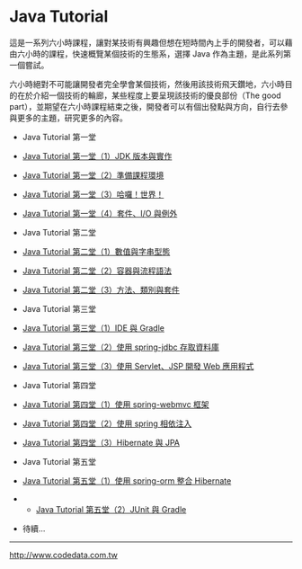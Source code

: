 Java Tutorial
=============

這是一系列六小時課程，讓對某技術有興趣但想在短時間內上手的開發者，可以藉由六小時的課程，快速概覽某個技術的生態系，選擇 Java 作為主題，是此系列第一個嘗試。

六小時絕對不可能讓開發者完全學會某個技術，然後用該技術飛天鑽地，六小時目的在於介紹一個技術的輪廊，某些程度上要呈現該技術的優良部份（The good part），並期望在六小時課程結束之後，開發者可以有個出發點與方向，自行去參與更多的主題，研究更多的內容。

- Java Tutorial 第一堂
 - [Java Tutorial 第一堂（1）JDK 版本與實作](http://www.codedata.com.tw/java/java-tutorial-the-1st-class-1-jdk-versions-and-implementations/)
 - [Java Tutorial 第一堂（2）準備課程環境](http://www.codedata.com.tw/java/java-tutorial-the-1st-class-2-preparing-course-environment)
 - [Java Tutorial 第一堂（3）哈囉！世界！](http://www.codedata.com.tw/java/java-tutorial-the-1st-class-3-hello-world/)
 - [Java Tutorial 第一堂（4）套件、I/O 與例外](http://www.codedata.com.tw/java/java-tutorial-the-1st-class-4-package-io-exception/)

- Java Tutorial 第二堂
 - [Java Tutorial 第二堂（1）數值與字串型態](http://www.codedata.com.tw/java/java-tutorial-the-2nd-class-1-numeric-types-and-string/)
 - [Java Tutorial 第二堂（2）容器與流程語法](http://www.codedata.com.tw/java/java-tutorial-the-2nd-class-2-container-flow/)
 - [Java Tutorial 第二堂（3）方法、類別與套件](http://www.codedata.com.tw/java/java-tutorial-the-2nd-class-3-method-class-package/)

- Java Tutorial 第三堂
 - [Java Tutorial 第三堂（1）IDE 與 Gradle](http://www.codedata.com.tw/java/java-tutorial-the-3rd-class-1-ide-gradle/)
 - [Java Tutorial 第三堂（2）使用 spring-jdbc 存取資料庫](http://www.codedata.com.tw/java/java-tutorial-the-3rd-class-2-spring-jdbc/)
 - [Java Tutorial 第三堂（3）使用 Servlet、JSP 開發 Web 應用程式](http://www.codedata.com.tw/java/java-tutorial-the-3rd-class-3-servlet-jsp/)

- Java Tutorial 第四堂
 - [Java Tutorial 第四堂（1）使用 spring-webmvc 框架](http://www.codedata.com.tw/java/java-tutorial-the-4th-class-1-spring-webmvc/)
 - [Java Tutorial 第四堂（2）使用 spring 相依注入](http://www.codedata.com.tw/java/java-tutorial-the-4th-class-2-spring-dependency-injection/)
 - [Java Tutorial 第四堂（3）Hibernate 與 JPA](http://www.codedata.com.tw/java/java-tutorial-the-4th-class-3-hibernate-jpa/)

- Java Tutorial 第五堂
 - [Java Tutorial 第五堂（1）使用 spring-orm 整合 Hibernate](http://www.codedata.com.tw/java/java-tutorial-the-5th-class-1-spring-orm/)
 - * [Java Tutorial 第五堂（2）JUnit 與 Gradle](http://www.codedata.com.tw/java/java-tutorial-the-5th-class-2-junit-gradle/)
 - 待續...

------------
http://www.codedata.com.tw
